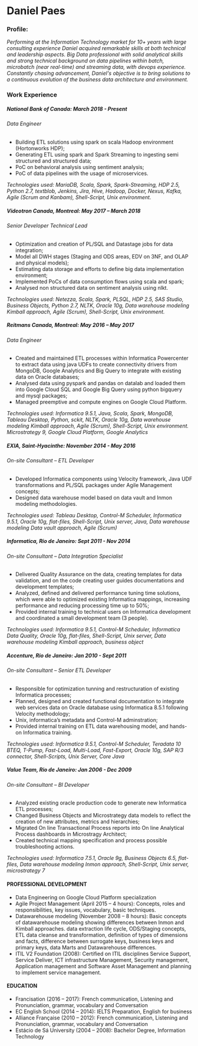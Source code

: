 # Daniel Paes

### Profile:

  _Performing at the Information Technology market for 10+ years with large consulting experience Daniel acquired remarkable skills at both technical and leadership aspects. Big Data professional with solid analytical skills and strong technical background on data pipelines within batch, microbatch (near real-time) and streaming data, with devops experience. Constantly chasing advancement, Daniel's objective is to bring solutions to a continuous evolution of the business data architecture and environment._

### Work Experience

##### National Bank of Canada: March 2018 - Present
###### Data Engineer

- Building ETL solutions using spark on scala Hadoop environment (Hortonworks HDP);
- Generating ETL using spark and Spark Streaming to ingesting semi structured and structured data;
- PoC on behavioral analysis using sentiment analysis;
- PoC of data pipelines with the usage of microservices.

_Technologies used: MariaDB, Scala, Spark, Spark-Streaming, HDP 2.5, Python 2.7, textblob, Jenkins, Jira, Hive, Hadoop, Docker, Nexus, Kafka, Agile (Scrum and Kanbam), Shell-Script, Unix environment._

##### Videotron Canada, Montreal: May 2017 – March 2018
###### Senior Developer Technical Lead

- Optimization and creation of PL/SQL and Datastage jobs for data integration;
- Model all DWH stages (Staging and ODS areas, EDV on 3NF, and OLAP and physical models);
- Estimating data storage and efforts to define big data implementation environment;
- Implemented PoCs of data consumption flows using scala and spark;
- Analysed non structured data on sentiment analysis using nlkt.

_Technologies used: Netezza, Scala, Spark, PLSQL, HDP 2.5, SAS Studio, Business Objects, Python 2.7, NLTK, Oracle 10g, Data warehouse modeling Kimball approach, Agile (Scrum), Shell-Script, Unix environment._

##### Reitmans Canada, Montreal: May 2016 – May 2017
###### Data Engineer

- Created and maintained ETL processes within Informatica Powercenter to extract data using java UDFs to create connectivity drivers from MongoDB, Google Analytics and Big Query to integrate with existing data on Oracle databases;
- Analysed data using pyspark and pandas on datalab and loaded them into Google Cloud SQL and Google Big Query using python bigquery and mysql packages;
- Managed preemptive and compute engines on Google Cloud Platform.

_Technologies used: Informatica 9.5.1, Java, Scala, Spark, MongoDB, Tableau Desktop, Python, sckit, NLTK, Oracle 10g, Data warehouse modeling Kimball approach, Agile (Scrum), Shell-Script, Unix environment. Microstrategy 9, Google Cloud Platform, Google Analytics_

##### EXIA, Saint-Hyacinthe: November 2014 - May 2016
###### On-site Consultant – ETL Developer

- Developed Informatica components using Velocity framework, Java UDF transformations and PL/SQL packages under Agile Management concepts;
- Designed data warehouse model based on data vault and Inmon modeling methodologies.

_Technologies used: Tableau Desktop, Control-M Scheduler, Informatica 9.5.1, Oracle 10g, flat-files, Shell-Script, Unix server, Java, Data warehouse modeling Data vault approach, Agile (Scrum)_


##### Informatica, Rio de Janeiro: Sept 2011 - Nov 2014
###### On-site Consultant – Data Integration Specialist

- Delivered Quality Assurance on the data, creating templates for data validation, and on the code creating user guides documentations and development templates;
- Analyzed, defined and delivered performance tuning time solutions, which were able to  optimized existing Informatica mappings, increasing performance and reducing processing time up to 50%; 
- Provided internal training to technical users on Informatica development and coordinated a small development team (3 people).

_Technologies used: Informatica 9.5.1, Control-M Scheduler, Informatica Data Quality, Oracle 10g, flat-files, Shell-Script, Unix server, Data warehouse modeling Kimball approach, business object_

##### Accenture, Rio de Janeiro: Jan 2010 - Sept 2011
###### On-site Consultant – Senior ETL Developer

- Responsible for optimization tunning and restructuration of existing Informatica processes;
- Planned, designed and created functional documentation to integrate web services data on Oracle database using Informatica 8.5.1 following Velocity methodology;
- Unix, informatica’s metadata and Control-M adminstration;
- Provided internal training on ETL data warehousing model, and hands-on Informatica training.

_Technologies used: Informatica 9.5.1, Control-M Scheduler, Teradata 10 BTEQ, T-Pump, Fast-Load, Multi-Load, Fast-Export, Oracle 10g, SAP R/3 connector, Shell-Scripts, Unix Server, Core Java_

##### Value Team, Rio de Janeiro: Jan 2006 - Dec 2009
###### On-site Consultant – BI Developer

- Analyzed existing oracle production code to generate new Informatica ETL processes;
- Changed Business Objects and Microstrategy data models to reflect the creation of new attributes, metrics and hierarchies;
- Migrated On line Transactional Process reports into On line Analytical Process dashboards in Microstragy Architect;
- Created technical mapping specification and process possible troubleshooting actions.

_Technologies used: Informatica 7.5.1, Oracle 9g, Business Objects 6.5, flat-files, Data warehouse modeling Inmon approach, Shell-Script, Unix server, microstrategy 7_

#### PROFESSIONAL DEVELOPMENT
- Data Engineering on Google Cloud Platform specialization 
- Agile Project Management (April 2015 – 4 hours): Concepts, roles and responsibilities, key issues, vocabulary, basic techniques.
- Datawarehouse modeling (November 2008 – 8 hours): Basic concepts of datawarehouse modeling showing differences between Inmon and Kimball approaches. data extraction life cycle, ODS/Staging concepts, ETL data cleanse and transformation, definition of types of dimensions and facts, difference between surrogate keys, business keys and primary keys, data Marts and Datawarehouse differences.
- ITIL V2 Foundation (2008): Certified on ITIL disciplines Service Support, Service Deliver, ICT infrastructure Management, Security management, Application management and Software Asset Management and planning to implement service management.

#### EDUCATION
- Francisation (2016 – 2017): French communication, Listening and Pronunciation, grammar, vocabulary and Conversation
- EC English School (2014 – 2014): IELTS Preparation, English for business
- Alliance Française (2010 – 2012): French communication, Listening and Pronunciation, grammar, vocabulary and Conversation
- Estácio de Sá University (2004 – 2008): Bachelor Degree, Information Technology
